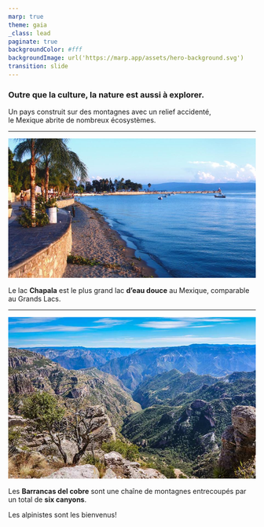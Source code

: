 ```yaml
---
marp: true
theme: gaia
_class: lead
paginate: true
backgroundColor: #fff
backgroundImage: url('https://marp.app/assets/hero-background.svg')
transition: slide
---
```


### Outre que la culture, la **nature** est aussi à explorer.

Un pays construit sur des montagnes avec un relief accidenté, <br>le Mexique abrite de nombreux écosystèmes.

---

![bg right:70%](./voyage/chapala.jpg)

Le lac **Chapala** est le plus grand lac **d’eau douce** au Mexique, comparable au Grands Lacs.

---

![bg left:70%](./voyage/copper_canyon.jpg)

Les **Barrancas del cobre** sont une chaîne de montagnes entrecoupés par un total de **six canyons**.

Les alpinistes sont les bienvenus!
